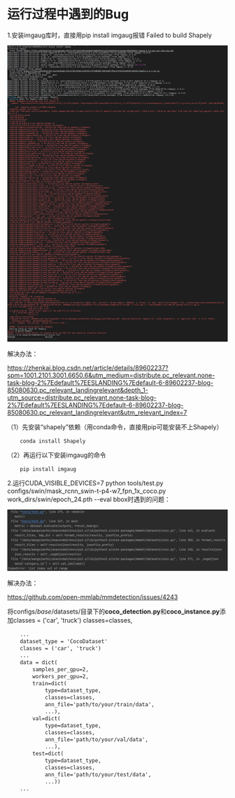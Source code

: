 # 运行过程中遇到的Bug

1.安装imgaug库时，直接用pip install imgaug报错 Failed to build Shapely

![image](https://github.com/wangxiaofei2022/Bug/blob/main/Failed_to_build_Shapely.png)

解决办法：

https://zhenkai.blog.csdn.net/article/details/89602237?spm=1001.2101.3001.6650.6&utm_medium=distribute.pc_relevant.none-task-blog-2%7Edefault%7EESLANDING%7Edefault-6-89602237-blog-85080630.pc_relevant_landingrelevant&depth_1-utm_source=distribute.pc_relevant.none-task-blog-2%7Edefault%7EESLANDING%7Edefault-6-89602237-blog-85080630.pc_relevant_landingrelevant&utm_relevant_index=7

（1）先安装“shapely”依赖（用conda命令，直接用pip可能安装不上Shapely）

        conda install Shapely

（2）再运行以下安装imgaug的命令

        pip install imgaug

2.运行CUDA_VISIBLE_DEVICES=7 python tools/test.py configs/swin/mask_rcnn_swin-t-p4-w7_fpn_1x_coco.py work_dirs/swin/epoch_24.pth  --eval bbox时遇到的问题：

![image](https://github.com/wangxiaofei2022/Bug/blob/main/IndexError_list_index_out_of_range.png)

解决办法：

https://github.com/open-mmlab/mmdetection/issues/4243

将configs/_base_/datasets/目录下的**coco_detection.py**和**coco_instance.py**添加classes = ('car', 'truck')  classes=classes,

        ...
        dataset_type = 'CocoDataset'
        classes = ('car', 'truck')
        ...
        data = dict(
            samples_per_gpu=2,
            workers_per_gpu=2,
            train=dict(
                type=dataset_type,
                classes=classes,
                ann_file='path/to/your/train/data',
                ...),
            val=dict(
                type=dataset_type,
                classes=classes,
                ann_file='path/to/your/val/data',
                ...),
            test=dict(
                type=dataset_type,
                classes=classes,
                ann_file='path/to/your/test/data',
                ...))
        ...

